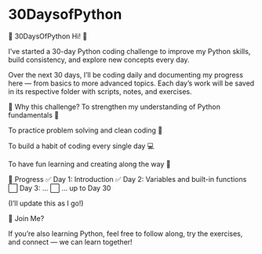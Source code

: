 # 30DaysofPython

📘 30DaysOfPython
Hi! 👋

I’ve started a 30-day Python coding challenge to improve my Python skills, build consistency, and explore new concepts every day.

Over the next 30 days, I’ll be coding daily and documenting my progress here — from basics to more advanced topics. Each day’s work will be saved in its respective folder with scripts, notes, and exercises.

🌟 Why this challenge?
To strengthen my understanding of Python fundamentals 🐍

To practice problem solving and clean coding 🧹

To build a habit of coding every single day 💻

To have fun learning and creating along the way 🎯

📅 Progress
✅ Day 1: Introduction
✅ Day 2: Variables and built-in functions
⬜ Day 3: …
⬜ … up to Day 30

(I’ll update this as I go!)

🤝 Join Me?

If you’re also learning Python, feel free to follow along, try the exercises, and connect — we can learn together!
